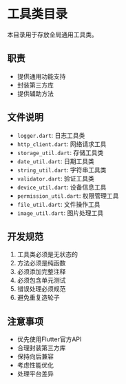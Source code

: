 # 工具类目录

本目录用于存放全局通用工具类。

## 职责
- 提供通用功能支持
- 封装第三方库
- 提供辅助方法

## 文件说明
- `logger.dart`: 日志工具类
- `http_client.dart`: 网络请求工具
- `storage_util.dart`: 存储工具类
- `date_util.dart`: 日期工具类
- `string_util.dart`: 字符串工具类
- `validator.dart`: 验证工具类
- `device_util.dart`: 设备信息工具
- `permission_util.dart`: 权限管理工具
- `file_util.dart`: 文件操作工具
- `image_util.dart`: 图片处理工具

## 开发规范
1. 工具类必须是无状态的
2. 方法必须是纯函数
3. 必须添加完整注释
4. 必须包含单元测试
5. 错误处理必须规范
6. 避免重复造轮子

## 注意事项
- 优先使用Flutter官方API
- 合理封装第三方库
- 保持向后兼容
- 考虑性能优化
- 处理平台差异 
